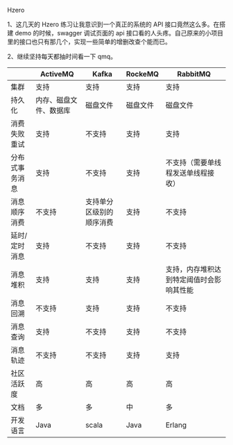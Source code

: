 Hzero

1、这几天的 Hzero 练习让我意识到一个真正的系统的 API 接口竟然这么多。在搭建 demo 的时候，swagger 调试页面的 api 接口看的人头疼。自己原来的小项目里的接口也只有那几个，实现一些简单的增删改查个能而已。

2、继续坚持每天都抽时间看一下 qmq。



|                | ActiveMQ               | Kafka                    | RockeMQ  | RabbitMQ                                 |
| -------------- | ---------------------- | ------------------------ | -------- | ---------------------------------------- |
| 集群           | 支持                   | 支持                     | 支持     | 支持                                     |
| 持久化         | 内存、磁盘文件、数据库 | 磁盘文件                 | 磁盘文件 | 磁盘文件                                 |
| 消费失败重试   | 支持                   | 不支持                   | 支持     | 支持                                     |
| 分布式事务消息 | 支持                   | 不支持                   | 支持     | 不支持（需要单线程发送单线程接收）       |
| 消息顺序消费   | 不支持                 | 支持单分区级别的顺序消费 | 支持     | 不支持                                   |
| 延时/定时消息  | 支持                   | 不支持                   | 支持     | 不支持                                   |
| 消息堆积       | 支持                   | 支持                     | 支持     | 支持，内存堆积达到特定阈值时会影响其性能 |
| 消息回溯       | 不支持                 | 支持                     | 支持     | 不支持                                   |
| 消息查询       | 支持                   | 不支持                   | 支持     | 不支持                                   |
| 消息轨迹       | 不支持                 | 不支持                   | 支持     | 支持                                     |
| 社区活跃度     | 高                     | 高                       | 高       | 高                                       |
| 文档           | 多                     | 多                       | 中       | 多                                       |
| 开发语言       | Java                   | scala                    | Java     | Erlang                                   |
